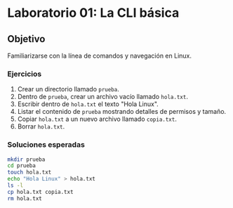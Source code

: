 
# Laboratorio 01: La CLI básica

## Objetivo
Familiarizarse con la línea de comandos y navegación en Linux.

### Ejercicios
1. Crear un directorio llamado `prueba`.
2. Dentro de `prueba`, crear un archivo vacío llamado `hola.txt`.
3. Escribir dentro de `hola.txt` el texto "Hola Linux".
4. Listar el contenido de `prueba` mostrando detalles de permisos y tamaño.
5. Copiar `hola.txt` a un nuevo archivo llamado `copia.txt`.
6. Borrar `hola.txt`.

### Soluciones esperadas
```bash
mkdir prueba
cd prueba
touch hola.txt
echo "Hola Linux" > hola.txt
ls -l
cp hola.txt copia.txt
rm hola.txt
```